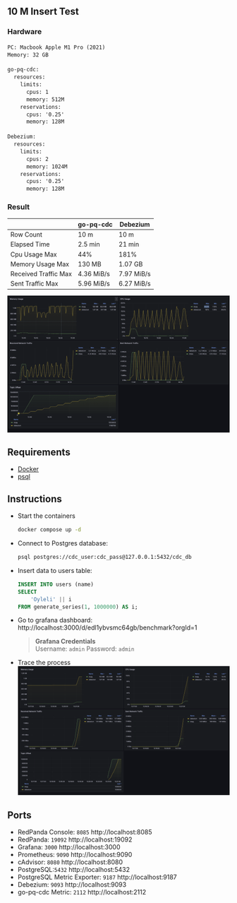 ## 10 M Insert Test

### Hardware 
```txt
PC: Macbook Apple M1 Pro (2021)
Memory: 32 GB

go-pq-cdc: 
  resources:
    limits:
      cpus: 1
      memory: 512M
    reservations:
      cpus: '0.25'
      memory: 128M

Debezium:
  resources:
    limits:
      cpus: 2
      memory: 1024M
    reservations:
      cpus: '0.25'
      memory: 128M
```

### Result
|                      | go-pq-cdc  | Debezium     |
|----------------------|------------|--------------|
| Row Count            | 10 m       | 10 m         |
| Elapsed Time         | 2.5 min    | 21 min       |
| Cpu Usage Max        | 44%        | 181%         |
| Memory Usage Max     | 130 MB     | 1.07 GB      |
| Received Traffic Max | 4.36 MiB/s | 7.97 MiB/s   |
| Sent Traffic Max     | 5.96 MiB/s | 6.27 MiB/s   |

![10m_result](./10m_test.png)


## Requirements
- [Docker](https://docs.docker.com/compose/install/)
- [psql](https://www.postgresql.org/download/)
 
## Instructions

- Start the containers 
    ```sh
    docker compose up -d
    ```
- Connect to Postgres database:
   ```sh
   psql postgres://cdc_user:cdc_pass@127.0.0.1:5432/cdc_db
   ```
- Insert data to users table: 
    ```sql
    INSERT INTO users (name)
    SELECT
        'Oyleli' || i
    FROM generate_series(1, 1000000) AS i;
    ```
- Go to grafana dashboard: http://localhost:3000/d/edl1ybvsmc64gb/benchmark?orgId=1
    > **Grafana Credentials**  
     Username: `admin` Password: `admin`
- Trace the process 
![benchmark_dashboard](./dashboard.png)

## Ports

- RedPanda Console: `8085` http://localhost:8085 
- RedPanda: `19092` http://localhost:19092
- Grafana: `3000` http://localhost:3000
- Prometheus: `9090`  http://localhost:9090
- cAdvisor: `8080` http://localhost:8080
- PostgreSQL:`5432` http://localhost:5432
- PostgreSQL Metric Exporter: `9187` http://localhost:9187 
- Debezium: `9093` http://localhost:9093
- go-pq-cdc Metric: `2112` http://localhost:2112

